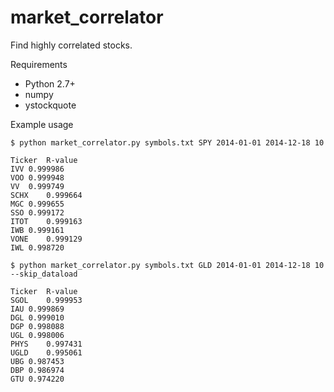 market_correlator
=================

Find highly correlated stocks.

Requirements
  * Python 2.7+
  * numpy
  * ystockquote

Example usage

```
$ python market_correlator.py symbols.txt SPY 2014-01-01 2014-12-18 10

Ticker	R-value
IVV	0.999986
VOO	0.999948
VV	0.999749
SCHX	0.999664
MGC	0.999655
SSO	0.999172
ITOT	0.999163
IWB	0.999161
VONE	0.999129
IWL	0.998720
```
```
$ python market_correlator.py symbols.txt GLD 2014-01-01 2014-12-18 10 --skip_dataload

Ticker	R-value
SGOL	0.999953
IAU	0.999869
DGL	0.999010
DGP	0.998088
UGL	0.998006
PHYS	0.997431
UGLD	0.995061
UBG	0.987453
DBP	0.986974
GTU	0.974220
```
